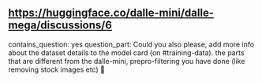 ## https://huggingface.co/dalle-mini/dalle-mega/discussions/6

contains_question: yes
question_part: Could you also please, add more info about the dataset details to the model card (on #training-data). the parts that are different from the dalle-mini, prepro-filtering you have done (like removing stock images etc) 🤗
